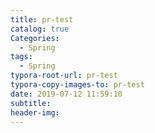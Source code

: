 ```yaml
---
title: pr-test
catalog: true
Categories:
  - Spring
tags:
  - Spring
typora-root-url: pr-test
typora-copy-images-to: pr-test
date: 2019-07-12 11:59:10
subtitle:
header-img:
---
```


